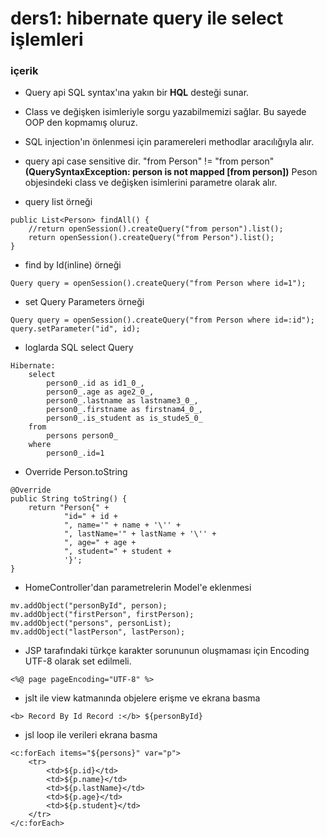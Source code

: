# ders1: hibernate query ile select işlemleri


### içerik
- Query api SQL syntax'ına yakın bir **HQL** desteği sunar.

- Class ve değişken isimleriyle sorgu yazabilmemizi sağlar. Bu sayede OOP den kopmamış oluruz.

- SQL injection'ın önlenmesi için paramereleri methodlar aracılığıyla alır.

- query api case sensitive dir. "from Person" != "from person" **(QuerySyntaxException: person is not mapped [from person])**
Peson objesindeki class ve değişken isimlerini parametre olarak alır.

- query list örneği
```
public List<Person> findAll() {
    //return openSession().createQuery("from person").list();
    return openSession().createQuery("from Person").list();
}
```

- find by Id(inline) örneği
```
Query query = openSession().createQuery("from Person where id=1");
```

- set Query Parameters örneği
```
Query query = openSession().createQuery("from Person where id=:id");
query.setParameter("id", id);
```

- loglarda SQL select Query
```
Hibernate: 
    select
        person0_.id as id1_0_,
        person0_.age as age2_0_,
        person0_.lastname as lastname3_0_,
        person0_.firstname as firstnam4_0_,
        person0_.is_student as is_stude5_0_ 
    from
        persons person0_ 
    where
        person0_.id=1
```

- Override Person.toString  
```
@Override
public String toString() {
    return "Person{" +
            "id=" + id +
            ", name='" + name + '\'' +
            ", lastName='" + lastName + '\'' +
            ", age=" + age +
            ", student=" + student +
            '}';
}
```


- HomeController'dan parametrelerin Model'e eklenmesi
```
mv.addObject("personById", person);
mv.addObject("firstPerson", firstPerson);
mv.addObject("persons", personList);
mv.addObject("lastPerson", lastPerson);
```


- JSP tarafındaki türkçe karakter sorununun oluşmaması için Encoding UTF-8 olarak set edilmeli.
```
<%@ page pageEncoding="UTF-8" %>
```

- jslt ile view katmanında objelere erişme ve ekrana basma
```
<b> Record By Id Record :</b> ${personById}
```


- jsl loop ile verileri ekrana basma
```
<c:forEach items="${persons}" var="p">
    <tr>
        <td>${p.id}</td>
        <td>${p.name}</td>
        <td>${p.lastName}</td>
        <td>${p.age}</td>
        <td>${p.student}</td>
    </tr>
</c:forEach>
```
